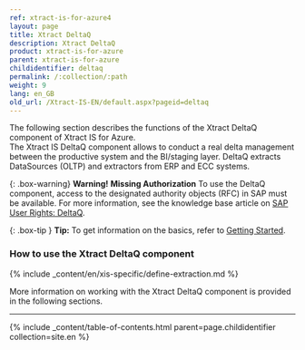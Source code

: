 ```yaml
---
ref: xtract-is-for-azure4
layout: page
title: Xtract DeltaQ
description: Xtract DeltaQ
product: xtract-is-for-azure
parent: xtract-is-for-azure
childidentifier: deltaq
permalink: /:collection/:path
weight: 9
lang: en_GB
old_url: /Xtract-IS-EN/default.aspx?pageid=deltaq
---
```

The following section describes the functions of the Xtract DeltaQ component of Xtract IS for Azure.<br>
The Xtract IS DeltaQ component allows to conduct a real delta management between the productive system and the BI/staging layer.
DeltaQ extracts DataSources (OLTP) and extractors from ERP and ECC systems.

{: .box-warning}
**Warning!** **Missing Authorization**
To use the DeltaQ component, access to the designated authority objects (RFC) in SAP must be available.
For more information, see the knowledge base article on [SAP User Rights: DeltaQ](https://kb.theobald-software.com/sap/authority-objects-sap-user-rights#deltaq).

{: .box-tip }
**Tip:** To get information on the basics, refer to [Getting Started](./getting-started). <br>

### How to use the Xtract DeltaQ component
{% include _content/en/xis-specific/define-extraction.md %}

More information on working with the Xtract DeltaQ component is provided in the following sections.

---

{% include _content/table-of-contents.html parent=page.childidentifier collection=site.en %}
